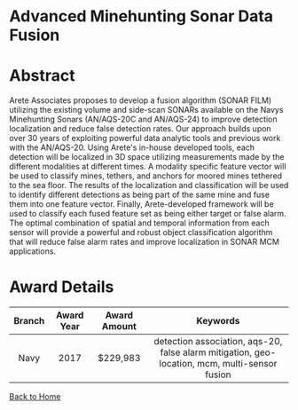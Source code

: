 
Advanced Minehunting Sonar Data Fusion
======================================

# Abstract


Arete Associates proposes to develop a fusion algorithm (SONAR FILM) utilizing the existing volume and side-scan SONARs available on the Navys Minehunting Sonars (AN/AQS-20C and AN/AQS-24) to improve detection localization and reduce false detection rates. Our approach builds upon over 30 years of exploiting powerful data analytic tools and previous work with the AN/AQS-20. Using Arete's in-house developed tools, each detection will be localized in 3D space utilizing measurements made by the different modalities at different times. A modality specific feature vector will be used to classify mines, tethers, and anchors for moored mines tethered to the sea floor. The results of the localization and classification will be used to identify different detections as being part of the same mine and fuse them into one feature vector. Finally, Arete-developed framework will be used to classify each fused feature set as being either target or false alarm. The optimal combination of spatial and temporal information from each sensor will provide a powerful and robust object classification algorithm that will reduce false alarm rates and improve localization in SONAR MCM applications.  

# Award Details

|Branch|Award Year|Award Amount|Keywords|
| :---: | :---: | :---: | :---: |
|Navy|2017|$229,983|detection association, aqs-20, false alarm mitigation, geo-location, mcm, multi-sensor fusion|
  
  


[Back to Home](https://github.com/chrischow/dod_sbir_awards/Reports/DJ/#1941)